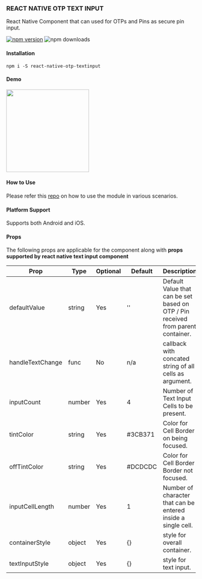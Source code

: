 ### REACT NATIVE OTP TEXT INPUT

React Native Component that can used for OTPs and Pins as secure pin input.

[![npm version](https://badge.fury.io/js/react-native-otp-textinput.svg)](https://badge.fury.io/js/react-native-otp-textinput)
![npm downloads](https://img.shields.io/npm/dw/react-native-otp-textinput.svg)


#### Installation 

```
npm i -S react-native-otp-textinput
```


#### Demo

<img src="ScreenShots/demo.gif" width="220px"><br>

#### How to Use

Please refer this [repo](https://github.com/naveenvignesh5/react-native-otp-textinput-example) on how to use the module in various scenarios.

#### Platform Support
Supports both Android and iOS.

#### Props

The following props are applicable for the component along with **props supported by react native text input component**

Prop              | Type     | Optional | Default     | Description
----------------- | -------- | -------- | ----------- | -----------
defaultValue         | string     | Yes       | ''       | Default Value that can be set based on OTP / Pin received from parent container.
handleTextChange         | func     | No       |  n/a      | callback with concated string of all cells as argument.
inputCount          | number      | Yes      | 4        | Number of Text Input Cells to be present.
tintColor          | string     | Yes      | #3CB371        | Color for Cell Border on being focused.
offTintColor       | string     | Yes      | #DCDCDC | Color for Cell Border Border not focused.
inputCellLength       | number     | Yes      | 1 | Number of character that can be entered inside a single cell.
containerStyle       | object     | Yes      | {} | style for overall container.
textInputStyle       | object     | Yes      | {} | style for text input.
